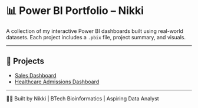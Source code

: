 # 📊 Power BI Portfolio – Nikki

A collection of my interactive Power BI dashboards built using real-world datasets. Each project includes a `.pbix` file, project summary, and visuals.

---

## 📁 Projects

- [Sales Dashboard](./Sales_Dashboard/README.md)
- [Healthcare Admissions Dashboard](./Healthcare_Dashboard/README.md)

---

👩‍💻 Built by Nikki | BTech Bioinformatics | Aspiring Data Analyst
